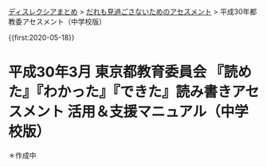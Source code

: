 <p class="breadcrumbs"><a href="../index.md">ディスレクシアまとめ</a> > <a href="index.md">だれも見過ごさないためのアセスメント</a> > 平成30年都教委アセスメント（中学校版）

{{first:2020-05-18}}

# 平成30年3月 東京都教育委員会 『読めた』『わかった』『できた』読み書きアセスメント 活用＆支援マニュアル（中学校版）

＊作成中